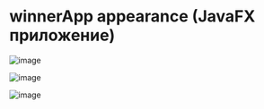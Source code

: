 # winnerApp appearance (JavaFX приложение)

![image](https://user-images.githubusercontent.com/60195785/110855658-b9120200-82c7-11eb-871b-98b3edbd139c.png)

![image](https://user-images.githubusercontent.com/60195785/110855726-ccbd6880-82c7-11eb-9339-ea878a1748fc.png)

![image](https://user-images.githubusercontent.com/60195785/110855755-d515a380-82c7-11eb-820f-4a7c871225f0.png)

